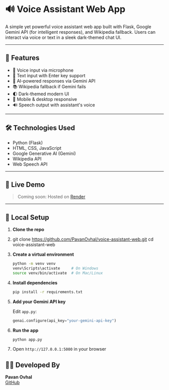 # 🔊 Voice Assistant Web App

A simple yet powerful voice assistant web app built with Flask, Google Gemini API (for intelligent responses), and Wikipedia fallback. Users can interact via voice or text in a sleek dark-themed chat UI.

---

## 🧠 Features

- 🎤 Voice input via microphone
- 💬 Text input with Enter key support
- 🤖 AI-powered responses via Gemini API
- 📚 Wikipedia fallback if Gemini fails
- 🌓 Dark-themed modern UI
- 📱 Mobile & desktop responsive
- 🔊 Speech output with assistant's voice

---

## 🛠️ Technologies Used

- Python (Flask)
- HTML, CSS, JavaScript
- Google Generative AI (Gemini)
- Wikipedia API
- Web Speech API

---

## 🚀 Live Demo

> Coming soon: Hosted on [Render](https://render.com)

---

## 🧪 Local Setup

1. **Clone the repo**
2. 
   git clone https://github.com/PavanOvhal/voice-assistant-web.git
   cd voice-assistant-web
   
3. **Create a virtual environment**
   ```bash
   python -m venv venv
   venv\Scripts\activate     # On Windows
   source venv/bin/activate  # On Mac/Linux
   ```

4. **Install dependencies**
   ```bash
   pip install -r requirements.txt
   ```

5. **Add your Gemini API key**

   Edit `app.py`:
   ```python
   genai.configure(api_key="your-gemini-api-key")
   ```

6. **Run the app**
   ```bash
   python app.py
   ```

7. Open `http://127.0.0.1:5000` in your browser


## 🙋‍♂️ Developed By

**Pavan Ovhal**  
[GitHub](https://github.com/PavanOvhal)

